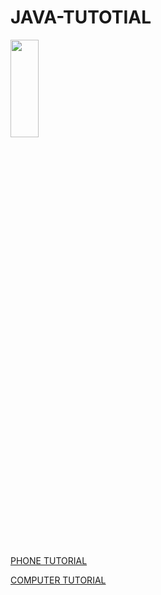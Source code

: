 # JAVA-TUTOTIAL
 
<img src="https://i.imgur.com/PJEnkpd.jpg" height="20%" width="30%"></img>


 <br>
<ls><p><a href="https://www.youtube.com/watch?v=m2uBd4NI3Ag">PHONE TUTORIAL</a></p></ls>

 
 <a href="https://www.youtube.com/watch?v=xk4_1vDrzzo">COMPUTER TUTORIAL</a>
